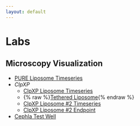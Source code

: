 ```yaml
---
layout: default
---
```


# Labs
## Microscopy Visualization
* [PURE Liposome Timeseries](https://nucleus.engineering/vizarr/?source=https://data.test.nucleus.engineering/20250922-cephla-processing/20250925-PURE-01.zarr)
* *ClpXP*
  * [ClpXP Liposome Timeseries](https://nucleus.engineering/vizarr/?source=https://data.test.nucleus.engineering/20250922-cephla-processing/20251007-ClpXP-01.zarr)
  * {% raw %}[Tethered Liposome](https://nucleus.engineering/vizarr/?source=https://data.test.nucleus.engineering/20250922-cephla-processing/20251007-ClpXP-01.zarr/E/4/0&viewState={%22target%22:[527.4124833638832,2140.2802421241595],%22zoom%22:1.788244981709216}){% endraw %}
  * [ClpXP Liposome #2 Timeseries](https://nucleus.engineering/vizarr/?source=https://data.test.nucleus.engineering/20250922-cephla-processing/20251008-ClpXP-01.zarr)
  * [ClpXP Liposome #2 Endpoint](https://nucleus.engineering/vizarr/?source=https://data.test.nucleus.engineering/20250922-cephla-processing/20251008-ClpXP-02.zarr)
* [Cephla Test Well](https://nucleus.engineering/vizarr/?source=https://data.test.nucleus.engineering/20250319-cephla-test/E2-0.ome.zarr)

